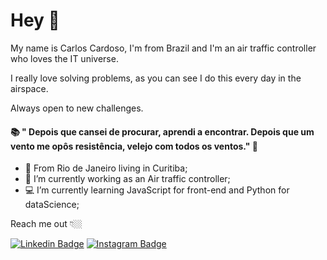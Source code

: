 # Hey 👋

My name is Carlos Cardoso, I'm from Brazil and I'm an air traffic controller who loves the IT universe.

I really love solving problems, as you can see I do this every day in the airspace.

Always open to new challenges.

####  📚 " Depois que cansei de procurar, aprendi a encontrar.  Depois que um vento me opôs resistência, velejo com todos os ventos." 🧠

- 📍 From Rio de Janeiro living in Curitiba;
- 🛬  I’m currently working as an Air traffic controller;
- 💻 I’m currently learning JavaScript for front-end and Python for dataScience;

Reach me out 👇🏼

 [![Linkedin Badge](https://img.shields.io/badge/-LinkedIn-blue?style=flat-square&logo=Linkedin&logoColor=white&link=https://https://www.linkedin.com/in/carlos-cardoso-1b0a47181/)](https://www.linkedin.com/in/carlos-cardoso-1b0a47181/) [![Instagram Badge](https://img.shields.io/badge/-Instagram-blue?style=flat-square&logo=Instagram&logoColor=white&link=https://www.instagram.com/_cardoson/)](https://www.instagram.com/_cardoson/)
